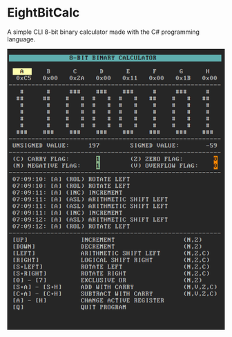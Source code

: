 # EightBitCalc

A simple CLI 8-bit binary calculator made with the C# programming language.

![screenshot](screenshots/screenshot_00.png?raw=true "screenshot")
